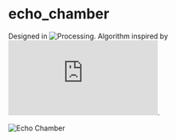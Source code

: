 # echo_chamber

Designed in ![Processing](https://processing.org/). Algorithm inspired by ![2D Water](https://web.archive.org/web/20160418004149/http://freespace.virgin.net/hugo.elias/graphics/x_water.htm).

![Echo Chamber](20220116_124537.gif)
